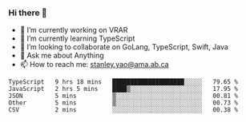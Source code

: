 ### Hi there 👋

- 🔭 I’m currently working on VRAR
- 🌱 I’m currently learning TypeScript
- 👯 I’m looking to collaborate on GoLang, TypeScript, Swift, Java
- 💬 Ask me about Anything
- 📫 How to reach me: stanley.yao@ama.ab.ca


<!--START_SECTION:waka-->
```text
TypeScript   9 hrs 18 mins   ████████████████████░░░░░   79.65 % 
JavaScript   2 hrs 5 mins    ████▒░░░░░░░░░░░░░░░░░░░░   17.95 % 
JSON         5 mins          ▒░░░░░░░░░░░░░░░░░░░░░░░░   00.81 % 
Other        5 mins          ▒░░░░░░░░░░░░░░░░░░░░░░░░   00.73 % 
CSV          2 mins          ░░░░░░░░░░░░░░░░░░░░░░░░░   00.38 % 
```
<!--END_SECTION:waka-->
